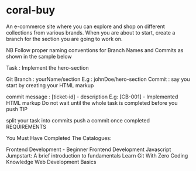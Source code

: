 # coral-buy
An e-commerce site where you can explore and shop on different collections from various brands.
When you are about to start,
create a branch for the section you are going to work on.

NB Follow proper naming conventions for Branch Names and Commits as shown in the sample below

Task : Implement the hero-section

Git Branch : yourName/section
E.g : johnDoe/hero-section
Commit : say you start by creating your HTML markup

commit message : [ticket-id] - description
E.g: [CB-001] - Implemented HTML markup
Do not wait until the whole task is completed before you push
TIP

split your task into commits
push a commit once completed
REQUIREMENTS

You Must Have Completed The Catalogues:

Frontend Development - Beginner
Frontend Development
Javascript Jumpstart: A brief introduction to fundamentals
Learn Git With Zero Coding Knowledge
Web Development Basics
